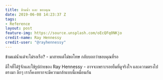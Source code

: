 ```yaml
---
title: ข้ามน้ำ และ ขอบคุณ
date: 2019-06-08 14:23:37 Z
tags:
- Reference
layout: post
feature-img: https://source.unsplash.com/oEcQFq0NKjo
credit-name: Ray Hennessy
credit-user: "@rayhennessy"
---
```


ข้ามแม่น้ำแต่จะไม่รอเรือ? - มาสายแต่ไม่ขอโทษ กลับบอกว่าขอบคุณที่รอ

<i class="fa fa-child" style="color:plum"></i>

ดีใจที่ได้รู้จักและใช้รูปถ่ายของ Ray Hennessy - อาจจะเพราะรอยยิ้มที่ดูจริงใจ และความตรงไปตรงมา ลึกๆ เราก็คงอยากจะมีความกล้าแบบนี้เหมือนกัน
